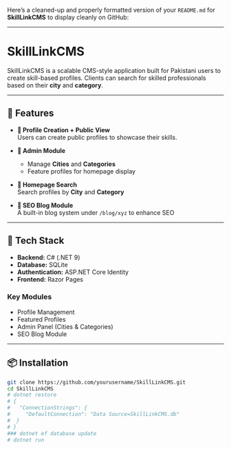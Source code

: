 ﻿Here’s a cleaned-up and properly formatted version of your `README.md` for **SkillLinkCMS** to display cleanly on GitHub:

---

# SkillLinkCMS

SkillLinkCMS is a scalable CMS-style application built for Pakistani users to create skill-based profiles. Clients can search for skilled professionals based on their **city** and **category**.

---

## 🚀 Features

- **👤 Profile Creation + Public View**  
  Users can create public profiles to showcase their skills.

- **🔧 Admin Module**
  - Manage **Cities** and **Categories**
  - Feature profiles for homepage display

- **🔎 Homepage Search**  
  Search profiles by **City** and **Category**

- **📝 SEO Blog Module**  
  A built-in blog system under `/blog/xyz` to enhance SEO

---

## 🧰 Tech Stack

- **Backend:** C# (.NET 9)  
- **Database:** SQLite  
- **Authentication:** ASP.NET Core Identity  
- **Frontend:** Razor Pages  

### Key Modules

- Profile Management  
- Featured Profiles  
- Admin Panel (Cities & Categories)  
- SEO Blog Module  

---

## 📦 Installation

   ```bash
   git clone https://github.com/yourusername/SkillLinkCMS.git
   cd SkillLinkCMS
# dotnet restore
# {
#   "ConnectionStrings": {
#     "DefaultConnection": "Data Source=SkillLinkCMS.db"
#  }
# }
### dotnet ef database update
# dotnet run
